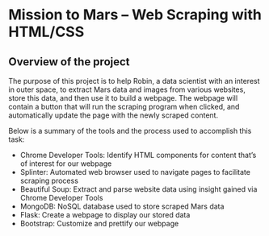 # Mission to Mars – Web Scraping with HTML/CSS  

## Overview of the project

The purpose of this project is to help Robin, a data scientist with an interest in outer space, to extract Mars data and images from various websites, store this data, and then use it to build a webpage. The webpage will contain a button that will run the scraping program when clicked, and automatically update the page with the newly scraped content.  

Below is a summary of the tools and the process used to accomplish this task:
- Chrome Developer Tools: Identify HTML components for content that’s of interest for our webpage
- Splinter: Automated web browser used to navigate pages to facilitate scraping process
- Beautiful Soup: Extract and parse website data using insight gained via Chrome Developer Tools
- MongoDB: NoSQL database used to store scraped Mars data
- Flask: Create a webpage to display our stored data
- Bootstrap: Customize and prettify our webpage
